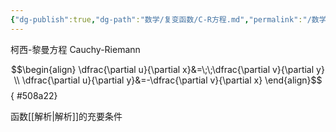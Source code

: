 ```yaml
---
{"dg-publish":true,"dg-path":"数学/复变函数/C-R方程.md","permalink":"/数学/复变函数/C-R方程/","dgPassFrontmatter":true,"noteIcon":"","created":"2024-04-16T13:01:27.246+08:00","updated":"2024-04-21T14:25:56.479+08:00"}
---
```


柯西-黎曼方程
Cauchy-Riemann

$$\begin{align}
\dfrac{\partial u}{\partial x}&=\;\;\dfrac{\partial v}{\partial y} \\
\dfrac{\partial u}{\partial y}&=-\dfrac{\partial v}{\partial x}    
\end{align}$$
{ #508a22}


函数[[解析\|解析]]的充要条件

